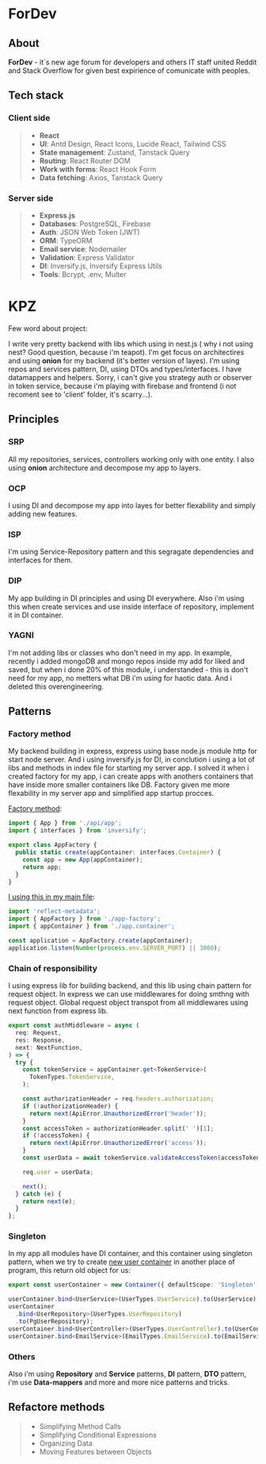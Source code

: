 # ForDev

## About

**ForDev** - it`s new age forum for developers and others IT staff united Reddit and Stack Overflow for given best expirience of comunicate with peoples.

## Tech stack

### Client side

> - **React**
> - **UI**: Antd Design, React Icons, Lucide React, Tailwind CSS
> - **State management**: Zustand, Tanstack Query
> - **Routing**: React Router DOM
> - **Work with forms**: React Hook Form
> - **Data fetching**: Axios, Tanstack Query

### Server side

> - **Express.js**
> - **Databases**: PostgreSQL, Firebase
> - **Auth**: JSON Web Token (JWT)
> - **ORM**: TypeORM
> - **Email service**: Nodemailer
> - **Validation**: Express Validator
> - **DI**: Inversify.js, Inversify Express Utils
> - **Tools**: Bcrypt, .env, Multer

# KPZ

Few word about project:

I write very pretty backend with libs which using in nest.js ( why i not using nest? Good question, because i'm teapot). I'm get focus on architectires and using **onion** for my backend (it's better version of layes). I'm using repos and services pattern, DI, using DTOs and types/interfaces. I have datamappers and helpers. Sorry, i can't give you strategy auth or observer in token service, because i'm playing with firebase and frontend (i not recoment see to 'client' folder, it's scarry...).

## Principles

### SRP

All my repositories, services, controllers working only with one entity. I also using **onion** architecture and decompose my app to layers.

### OCP

I using DI and decompose my app into layes for better flexability and simply adding new features.

### ISP

I'm using Service-Repository pattern and this segragate dependencies and interfaces for them.

### DIP

My app building in DI principles and using DI everywhere. Also i'm using this when create services and use inside interface of repository, implement it in DI container.

### YAGNI

I'm not adding libs or classes who don't need in my app. In example, recently i added mongoDB and mongo repos inside my add for liked and saved, but when i done 20% of this module, i understanded - this is don't need for my app, no metters what DB i'm using for haotic data. And i deleted this overengineering.

## Patterns

### Factory method

My backend building in express, express using base node.js module http for start node server. And i using inversify.js for DI, in conclution i using a lot of libs and methods in index file for starting my server app. I solved it when i created factory for my app, i can create apps with anothers containers that have inside more smaller containers like DB. Factory given me more flexability in my server app and simplified app startup procces.

[Factory method](server/src/app-factory.ts):

``` typescript
import { App } from './api/app';
import { interfaces } from 'inversify';

export class AppFactory {
  public static create(appContainer: interfaces.Container) {
    const app = new App(appContainer);
    return app;
  }
}
```

[I using this in my main file](server/src/main.ts):

``` typescript
import 'reflect-metadata';
import { AppFactory } from './app-factory';
import { appContainer } from './app.container';

const application = AppFactory.create(appContainer);
application.listen(Number(process.env.SERVER_PORT) || 3000);
```

### Chain of responsibility

I using express lib for building backend, and this lib using chain pattern for request object. In express we can use middlewares for doing smthng with request object. Global request object transpot from all middlewares using next function from express lib.

``` typescript
export const authMiddleware = async (
  req: Request,
  res: Response,
  next: NextFunction,
) => {
  try {
    const tokenService = appContainer.get<TokenService>(
      TokenTypes.TokenService,
    );

    const authorizationHeader = req.headers.authorization;
    if (!authorizationHeader) {
      return next(ApiError.UnauthorizedError('header'));
    }
    const accessToken = authorizationHeader.split(' ')[1];
    if (!accessToken) {
      return next(ApiError.UnauthorizedError('access'));
    }
    const userData = await tokenService.validateAccessToken(accessToken);

    req.user = userData;

    next();
  } catch (e) {
    return next(e);
  }
};
```

### Singleton

In my app all modules have DI container, and this container using singleton pattern, when we try to create [new user container](server/src/core/containers/user.container.ts) in another place of program, this return old object for us:

``` typescript
export const userContainer = new Container({ defaultScope: 'Singleton' });

userContainer.bind<UserService>(UserTypes.UserService).to(UserService);
userContainer
  .bind<UserRepository>(UserTypes.UserRepository)
  .to(PgUserRepository);
userContainer.bind<UserController>(UserTypes.UserController).to(UserController);
userContainer.bind<EmailService>(EmailTypes.EmailService).to(EmailService);
```

### Others

Also i'm using **Repository** and **Service** patterns, **DI** pattern, **DTO** pattern, i'm use **Data-mappers** and more and more nice patterns and tricks.

## Refactore methods

> - Simplifying Method Calls
> - Simplifying Conditional Expressions
> - Organizing Data
> - Moving Features between Objects
